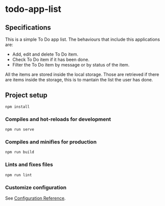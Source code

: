# todo-app-list

## Specifications
This is a simple To Do app list. The behaviours that include this applications are:
- Add, edit and delete To Do item.
- Check To Do item if it has been done.
- Filter the To Do item by message or by status of the item.

All the items are stored inside the local storage. Those are retrieved if there are items inside the storage, this is to mantain the list the user has done.

## Project setup
```
npm install
```

### Compiles and hot-reloads for development
```
npm run serve
```

### Compiles and minifies for production
```
npm run build
```

### Lints and fixes files
```
npm run lint
```

### Customize configuration
See [Configuration Reference](https://cli.vuejs.org/config/).

